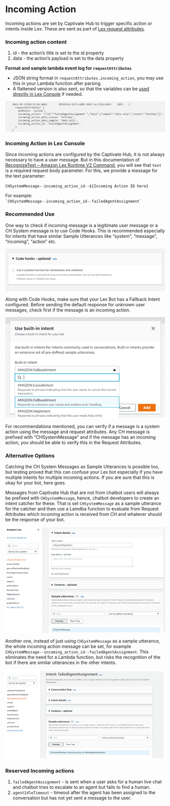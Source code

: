 # Incoming Action

Incoming actions are set by Captivate Hub to trigger specific action or intents inside Lex. These are sent as part of [Lex request attributes](https://docs.aws.amazon.com/lexv2/latest/dg/context-mgmt-request-attribs.html).

### **Incoming action content**

1. id - the action’s title is set to the id property
2. data - the action’s payload is set to the data property

**Format and sample lambda event log for `requestAttributes`**

* JSON string format in `requestAttributes.incoming_action`, you may use this in your Lambda function after parsing.
* A flattened version is also sent, so that the variables can be [used directly in Lex Console](https://docs.aws.amazon.com/lex/latest/dg/howitworks-manage-prompts.html#msg-prompts-msg-types) if needed.

![Incoming action logs in requestAttributes of Lambda event](<../../../.gitbook/assets/image (63).png>)

### Incoming Action in Lex Console

Since incoming actions are configured by the Captivate Hub, it is not always necessary to have a user message. But in this documentation of [RecognizeText – Amazon Lex Runtime V2 Command](https://docs.aws.amazon.com/lexv2/latest/dg/API\_runtime\_RecognizeText.html), you will see that `text` is a required request body parameter. For this, we provide a message for the text parameter:

`CHSystemMessage--incoming_action_id--${Incoming Action ID here}`

For example:\
`` `CHSystemMessage--incoming_action_id--failedAgentAssignment` ``

### **Recommended Use**

One way to check if incoming message is a legitimate user message or a CH System message is to use Code Hooks. This is recommended especially for intents that have similar Sample Utterances like “system”, “message”, “incoming”, “action” etc.

![Code hooks in Lex Console](<../../../.gitbook/assets/image (51).png>)

Along with Code Hooks, make sure that your Lex Bot has a Fallback Intent configured. Before sending the default response for unknown user messages, check first if the message is an incoming action.

![Built-in Lex Fallback Intent](<../../../.gitbook/assets/image (36).png>)

For recommendations mentioned, you can verify if a message is a system action using the message and request attributes. Any CH message is prefixed with “CHSystemMessage” and if the message has an incoming action, you should be able to verify this in the Request Attributes.

### **Alternative Options**

Catching the CH System Messages as Sample Utterances is possible too, but testing proved that this can confuse your Lex bot especially if you have multiple intents for multiple incoming actions. If you are sure that this is okay for your bot, here goes.

Messages from Captivate Hub that are not from chatbot users will always be prefixed with `CHSystemMessage`, hence, chatbot developers to create an intent catcher for these. That is set `CHSystemMessage` as a sample utterance for the catcher and then use a Lamdba function to evaluate from Request Attributes which incoming action is received from CH and whatever should be the response of your bot.

![](<../../../.gitbook/assets/image (55).png>)

Another one, instead of just using `CHSystemMessage` as a sample utterance, the whole incoming action message can be set, for example `CHSystemMessage--incoming_action_id--failedAgentAssignment`. This eliminates the need for a Lambda function, but risks the recognition of the bot if there are similar utterances in the other intents.

![](<../../../.gitbook/assets/image (37).png>)

### Reserved Incoming actions

1. `failedAgentAssignment` - is sent when a user asks for a human live chat and chatbot tries to escalate to an agent but fails to find a human.
2. `agentIdleTimeout` - timeout after the agent has been assigned to the conversation but has not yet sent a message to the user.&#x20;
